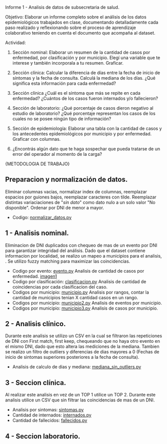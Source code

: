 Informe 1 - Analisis de datos de subsecretaria de salud.

Objetivo:
Elaborar un informe completo sobre el análisis de los datos epidemiológicos trabajados en clase, documentando detalladamente cada paso realizado y reflexionando sobre el proceso de aprendizaje colaborativo teniendo en cuenta el documento que acompaña al dataset.
 
Actividad:
1. Sección nominal: Elaborar un resumen de la cantidad de casos por enfermedad, por
clasificación y por municipio. Elegí una variable que te interese y también incorporala
a tu resumen. Graficar.

2. Sección clínica: Calcular la diferencia de días entre la fecha de inicio de síntomas y
la fecha de consulta. Calculá la mediana de los días. ¿Qué significa esta información
para cada enfermedad?

3. Sección clínica ¿Cuál es el síntoma que más se repite en cada enfermedad?
¿Cuántos de los casos fueron internados y/o fallecieron?

4. Sección de laboratorio: ¿Qué porcentaje de casos dieron negativo al estudio de
laboratorio? ¿Qué porcentaje representan los casos de los cuales no se posee
ningún tipo de información?

5. Sección de epidemiología: Elaborar una tabla con la cantidad de casos y los
antecedentes epidemiológicos por municipio y por enfermedad. Graficar con
columnas.

6. ¿Encontrás algún dato que te haga sospechar que pueda tratarse de un error del
operador al momento de la carga?

{METODOLOGIA DE TRABAJO}

## Preparacion y normalización de datos.
Eliminar columnas vacias, normalizar index de columnas, reemplazar espacios por guiones bajos, reemplazar caracteres con tilde. Reemplazar distintas variaciaciones de "*sin dato*" como dato nulo a un solo valor "No disponible".
Ordenar por DNI de menor a mayor.
- Codigo: [normalizar_datos.py](https://github.com/MaxeeBenet/cienciadedatos/blob/main/normalizar_datos.py)

## 1 - Analisis nominal.
Eliminacion de DNI duplicados con chequeo de mas de un evento por DNI para garantizar integridad del análisis.
Dado que el dataset contiene informacion por localidad, se realizo un mapeo a municipios para el analisis, . Se utilizo fuzzy matching para maximizar las coincidencias.
- Codigo por evento: [evento.py](https://github.com/MaxeeBenet/cienciadedatos/blob/main/eventos.py) Analisis de cantidad de casos por enfermedad.
 [imagen1](.imagenes/casos_enfermedad.jpg)
- Codigo por clasificación: [clasificacion.py](https://github.com/MaxeeBenet/cienciadedatos/blob/main/clasificacion.py) Analisis de cantidad de coincidencias por cada clasificacion del caso.
- Codigos por municipio: [municipio.py](https://github.com/MaxeeBenet/cienciadedatos/blob/main/municipio.py) Analisis por rangos, contar la cantidad de municipios tenian X cantidad casos en un rango.
- Codigos por municipio: [municipio2.py](https://github.com/MaxeeBenet/cienciadedatos/blob/main/municipio2.py) Analisis de eventos por municipio.
- Codigos por municipio: [municipio3.py](https://github.com/MaxeeBenet/cienciadedatos/blob/main/municipio3.py) Analisis de casos por municipio.

## 2 - Analisis clínico.
Durante este analisis se utilizo un CSV en la cual se filtraron las repeticiones de DNI con First match, first keep, chequeando que no haya otro evento en el mismo DNI, dado que esto altera las mediciones de la mediana.
Tambien se realizo un filtro de outliers y diferencias de dias mayores a 0 (Fechas de inicio de sintomas superiores posteriores a la fecha de consulta).
- Analisis de calculo de dias y mediana: [mediana_sin_outliers.py](https://github.com/MaxeeBenet/cienciadedatos/blob/main/mediana_sin_outliers.py)

## 3 - Seccion clínica.
Al realizar este analisis en vez de un TOP 1 utilice un TOP 2.
Durante este analisis utilice un CSV que sin filtrar las coincidencias de mas de un DNI.
- Analisis por sintomas: [sintomas.py](https://github.com/MaxeeBenet/cienciadedatos/blob/main/sintomas.py)
- Cantidad de internados: [internados.py]()
- Cantidad de fallecidos: [fallecidos.py]()
## 4 - Seccion laboratorio. 
